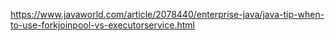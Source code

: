 https://www.javaworld.com/article/2078440/enterprise-java/java-tip-when-to-use-forkjoinpool-vs-executorservice.html
